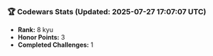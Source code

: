 ### 🏆 Codewars Stats (Updated: 2025-07-27 17:07:07 UTC)

- **Rank:** 8 kyu
- **Honor Points:** 3
- **Completed Challenges:** 1
